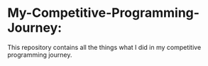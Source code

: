 # My-Competitive-Programming-Journey:
  This repository contains all the things what I did in my competitive programming journey.
